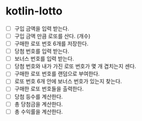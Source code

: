 # kotlin-lotto
- [ ] 구입 금액을 입력 받는다.
- [ ] 구입 금액 만큼 로또를 산다. (개수)
- [ ] 구매한 로또 번호 6개를 저장한다.
- [ ] 당첨 번호를 입력 받는다.
- [ ] 보너스 번호를 입력 받는다.
- [ ] 당첨 번호와 내가 가진 로또 번호가 몇 개 겹치는지 센다.
- [ ] 구매한 로또 번호를 랜덤으로 부여한다.
- [ ] 로또 번호 6개 안에 보너스 번호가 있는지 찾는다.
- [ ] 구매한 로또 번호들을 출력한다.
- [ ] 당첨 등수를 계산한다.
- [ ] 총 당첨금을 계산한다.
- [ ] 총 수익률을 계산한다.